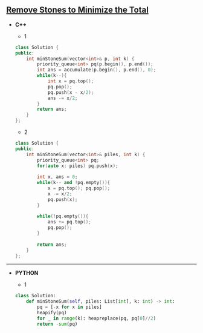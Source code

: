 ## [Remove Stones to Minimize the Total](https://leetcode.com/problems/remove-stones-to-minimize-the-total/)

* **C++**

  * 1
  ```cpp
  class Solution {
  public:
      int minStoneSum(vector<int>& p, int k) {
          priority_queue<int> pq(p.begin(), p.end());
          int ans = accumulate(p.begin(), p.end(), 0);
          while(k--){
              int x = pq.top();
              pq.pop();
              pq.push(x - x/2);
              ans -= x/2;
          }
          return ans;
      }
  };
  ```
  
  * 2
  ```cpp
  class Solution {
  public:
      int minStoneSum(vector<int>& piles, int k) {
          priority_queue<int> pq;
          for(auto x: piles) pq.push(x);
        
          int x, ans = 0;
          while(k-- and !pq.empty()){
              x = pq.top(); pq.pop();
              x -= x/2;
              pq.push(x);
          }  
        
          while(!pq.empty()){
              ans += pq.top();
              pq.pop();
          }
        
          return ans;
      }
  };
  ```
  
<hr>

* **PYTHON**

  * 1
  ```py
  class Solution:
      def minStoneSum(self, piles: List[int], k: int) -> int:
          pq = [-x for x in piles]
          heapify(pq)
          for _ in range(k): heapreplace(pq, pq[0]//2)
          return -sum(pq)
  ```
